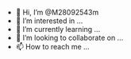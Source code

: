 - 👋 Hi, I’m @M28092543m
- 👀 I’m interested in ...
- 🌱 I’m currently learning ...
- 💞️ I’m looking to collaborate on ...
- 📫 How to reach me ...

<!---
M28092543m/M28092543m is a ✨ special ✨ repository because its `README.md` (this file) appears on your GitHub profile.
You can click the Preview link to take a look at your changes.
--->
